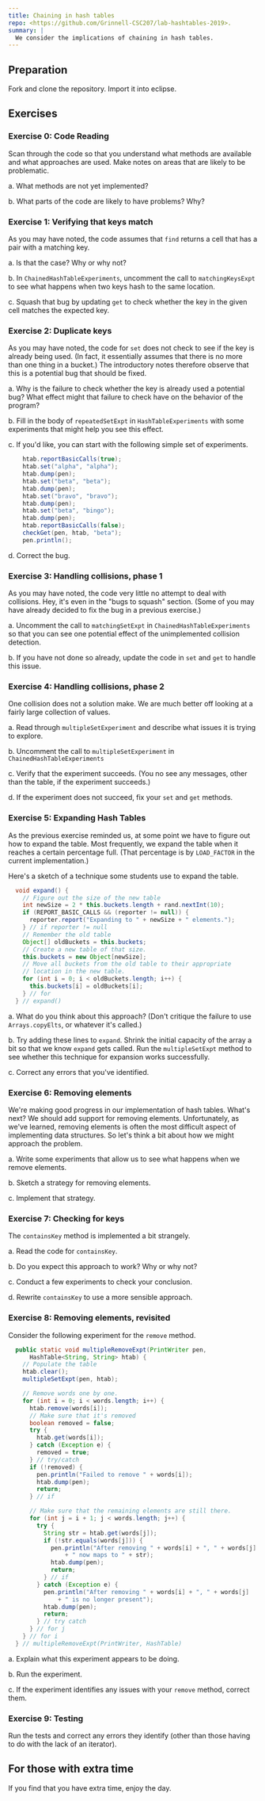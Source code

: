 ```yaml
---
title: Chaining in hash tables
repo: <https://github.com/Grinnell-CSC207/lab-hashtables-2019>.
summary: |
  We consider the implications of chaining in hash tables.
---
```

Preparation
-----------

Fork and clone the repository.  Import it into eclipse.

Exercises
---------

### Exercise 0: Code Reading

Scan through the code so that you understand what methods are
available and what approaches are used.  Make notes on areas
that are likely to be problematic.

a. What methods are not yet implemented?

b. What parts of the code are likely to have problems?  Why?

### Exercise 1: Verifying that keys match

As you may have noted, the code assumes that `find` returns a cell that
has a pair with a matching key.

a. Is that the case?  Why or why not?

b. In `ChainedHashTableExperiments`, uncomment the call to
`matchingKeysExpt` to see what happens when two keys hash to the
same location.

c. Squash that bug by updating `get` to check whether the key in
the given cell matches the expected key.

### Exercise 2: Duplicate keys

As you may have noted, the code for `set` does not check to see if
the key is already being used.  (In fact, it essentially assumes
that there is no more than one thing in a bucket.)  The introductory
notes therefore observe that this is a potential bug that should
be fixed.

a. Why is the failure to check whether the key is already used a 
potential bug?  What effect might that failure to check have on the
behavior of the program?

b. Fill in the body of `repeatedSetExpt` in `HashTableExperiments`
with some experiments that might help you see this effect.

c. If you'd like, you can start with the following simple set of 
experiments.

```java
    htab.reportBasicCalls(true);
    htab.set("alpha", "alpha");
    htab.dump(pen);
    htab.set("beta", "beta");
    htab.dump(pen);
    htab.set("bravo", "bravo");
    htab.dump(pen);
    htab.set("beta", "bingo");
    htab.dump(pen);
    htab.reportBasicCalls(false);
    checkGet(pen, htab, "beta");
    pen.println();
```

d. Correct the bug.

### Exercise 3: Handling collisions, phase 1

As you may have noted, the code very little no attempt to deal with
collisions.  Hey, it's even in the "bugs to squash" section.  (Some
of you may have already decided to fix the bug in a previous
exercise.)

a. Uncomment the call to `matchingSetExpt` in `ChainedHashTableExperiments`
so that you can see one potential effect of the unimplemented
collision detection.

b. If you have not done so already, update the code in `set` and
`get` to handle this issue.

### Exercise 4: Handling collisions, phase 2

One collision does not a solution make.  We are much better off looking
at a fairly large collection of values.

a. Read through `multipleSetExperiment` and describe what issues it is
trying to explore.

b. Uncomment the call to `multipleSetExperiment` in `ChainedHashTableExperiments`

c. Verify that the experiment succeeds.  (You no see any messages, other
than the table, if the experiment succeeds.)

d. If the experiment does not succeed, fix your `set` and `get` methods.

### Exercise 5: Expanding Hash Tables

As the previous exercise reminded us, at some point we have to figure out
how to expand the table.  Most frequently, we expand the table when it
reaches a certain percentage full. (That percentage is by 
`LOAD_FACTOR` in the current implementation.)

Here's a sketch of a technique some students use to expand the table.

```java
  void expand() {
    // Figure out the size of the new table
    int newSize = 2 * this.buckets.length + rand.nextInt(10);
    if (REPORT_BASIC_CALLS && (reporter != null)) {
      reporter.report("Expanding to " + newSize + " elements.");
    } // if reporter != null
    // Remember the old table
    Object[] oldBuckets = this.buckets;
    // Create a new table of that size.
    this.buckets = new Object[newSize];
    // Move all buckets from the old table to their appropriate
    // location in the new table.
    for (int i = 0; i < oldBuckets.length; i++) {
      this.buckets[i] = oldBuckets[i];
    } // for
  } // expand()
```

a. What do you think about this approach?  (Don't critique the failure
to use `Arrays.copyElts`, or whatever it's called.)

b. Try adding these lines to `expand`.  Shrink the initial capacity
of the array a bit so that we know `expand` gets called.  Run the
`multipleSetExpt` method to see whether this technique for expansion
works successfully.

c. Correct any errors that you've identified.

### Exercise 6: Removing elements

We're making good progress in our implementation of hash tables.  What's
next?  We should add support for removing elements.  Unfortunately,
as we've learned, removing elements is often the most difficult aspect
of implementing data structures.  So let's think a bit about how we
might approach the problem.

a. Write some experiments that allow us to see what happens when
we remove elements.

b. Sketch a strategy for removing elements.

c. Implement that strategy.

### Exercise 7: Checking for keys

The `containsKey` method is implemented a bit strangely.

a. Read the code for `containsKey`.

b. Do you expect this approach to work?  Why or why not?

c. Conduct a few experiments to check your conclusion.

d. Rewrite `containsKey` to use a more sensible approach.

### Exercise 8: Removing elements, revisited

Consider the following experiment for the `remove` method.

```java
  public static void multipleRemoveExpt(PrintWriter pen,
      HashTable<String, String> htab) {
    // Populate the table
    htab.clear();
    multipleSetExpt(pen, htab);

    // Remove words one by one.
    for (int i = 0; i < words.length; i++) {
      htab.remove(words[i]);
      // Make sure that it's removed
      boolean removed = false;
      try {
        htab.get(words[i]);
      } catch (Exception e) {
        removed = true;
      } // try/catch
      if (!removed) {
        pen.println("Failed to remove " + words[i]);
        htab.dump(pen);
        return;
      } // if

      // Make sure that the remaining elements are still there.
      for (int j = i + 1; j < words.length; j++) {
        try {
          String str = htab.get(words[j]);
          if (!str.equals(words[j])) {
            pen.println("After removing " + words[i] + ", " + words[j]
                + " now maps to " + str);
            htab.dump(pen);
            return;
          } // if
        } catch (Exception e) {
          pen.println("After removing " + words[i] + ", " + words[j]
              + " is no longer present");
          htab.dump(pen);
          return;
        } // try catch
      } // for j
    } // for i
  } // multipleRemoveExpt(PrintWriter, HashTable)
```

a. Explain what this experiment appears to be doing.

b. Run the experiment.

c. If the experiment identifies any issues with your `remove` method,
correct them.

### Exercise 9: Testing

Run the tests and correct any errors they identify (other than those
having to do with the lack of an iterator).

For those with extra time
-------------------------

If you find that you have extra time, enjoy the day.
